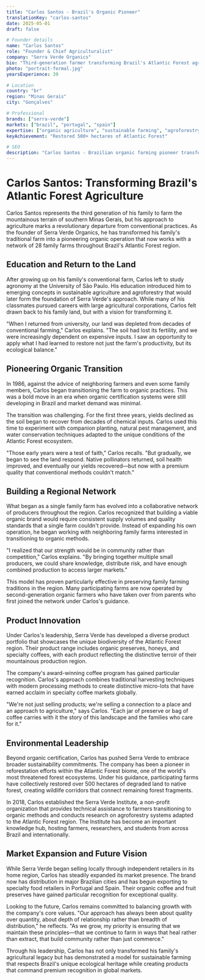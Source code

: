 ```yaml
---
title: "Carlos Santos - Brazil's Organic Pioneer"
translationKey: "carlos-santos"
date: 2025-05-01
draft: false

# Founder details
name: "Carlos Santos"
role: "Founder & Chief Agriculturalist"
company: "Serra Verde Organics"
bio: "Third-generation farmer transforming Brazil's Atlantic Forest agriculture through organic practices."
photo: "portrait-formal.jpg"
yearsExperience: 39

# Location
country: "br"
region: "Minas Gerais"
city: "Gonçalves"

# Professional
brands: ["serra-verde"]
markets: ["brazil", "portugal", "spain"]
expertise: ["organic agriculture", "sustainable farming", "agroforestry", "export development"]
keyAchievement: "Restored 500+ hectares of Atlantic Forest"

# SEO
description: "Carlos Santos - Brazilian organic farming pioneer transforming Atlantic Forest agriculture through sustainable practices."
---
```


# Carlos Santos: Transforming Brazil's Atlantic Forest Agriculture

Carlos Santos represents the third generation of his family to farm the mountainous terrain of southern Minas Gerais, but his approach to agriculture marks a revolutionary departure from conventional practices. As the founder of Serra Verde Organics, he has transformed his family's traditional farm into a pioneering organic operation that now works with a network of 28 family farms throughout Brazil's Atlantic Forest region.

## Education and Return to the Land

After growing up on his family's conventional farm, Carlos left to study agronomy at the University of São Paulo. His education introduced him to emerging concepts in sustainable agriculture and agroforestry that would later form the foundation of Serra Verde's approach. While many of his classmates pursued careers with large agricultural corporations, Carlos felt drawn back to his family land, but with a vision for transforming it.

"When I returned from university, our land was depleted from decades of conventional farming," Carlos explains. "The soil had lost its fertility, and we were increasingly dependent on expensive inputs. I saw an opportunity to apply what I had learned to restore not just the farm's productivity, but its ecological balance."

## Pioneering Organic Transition

In 1986, against the advice of neighboring farmers and even some family members, Carlos began transitioning the farm to organic practices. This was a bold move in an era when organic certification systems were still developing in Brazil and market demand was minimal.

The transition was challenging. For the first three years, yields declined as the soil began to recover from decades of chemical inputs. Carlos used this time to experiment with companion planting, natural pest management, and water conservation techniques adapted to the unique conditions of the Atlantic Forest ecosystem.

"Those early years were a test of faith," Carlos recalls. "But gradually, we began to see the land respond. Native pollinators returned, soil health improved, and eventually our yields recovered—but now with a premium quality that conventional methods couldn't match."

## Building a Regional Network

What began as a single family farm has evolved into a collaborative network of producers throughout the region. Carlos recognized that building a viable organic brand would require consistent supply volumes and quality standards that a single farm couldn't provide. Instead of expanding his own operation, he began working with neighboring family farms interested in transitioning to organic methods.

"I realized that our strength would be in community rather than competition," Carlos explains. "By bringing together multiple small producers, we could share knowledge, distribute risk, and have enough combined production to access larger markets."

This model has proven particularly effective in preserving family farming traditions in the region. Many participating farms are now operated by second-generation organic farmers who have taken over from parents who first joined the network under Carlos's guidance.

## Product Innovation

Under Carlos's leadership, Serra Verde has developed a diverse product portfolio that showcases the unique biodiversity of the Atlantic Forest region. Their product range includes organic preserves, honeys, and specialty coffees, with each product reflecting the distinctive terroir of their mountainous production region.

The company's award-winning coffee program has gained particular recognition. Carlos's approach combines traditional harvesting techniques with modern processing methods to create distinctive micro-lots that have earned acclaim in specialty coffee markets globally.

"We're not just selling products; we're selling a connection to a place and an approach to agriculture," says Carlos. "Each jar of preserve or bag of coffee carries with it the story of this landscape and the families who care for it."

## Environmental Leadership

Beyond organic certification, Carlos has pushed Serra Verde to embrace broader sustainability commitments. The company has been a pioneer in reforestation efforts within the Atlantic Forest biome, one of the world's most threatened forest ecosystems. Under his guidance, participating farms have collectively restored over 500 hectares of degraded land to native forest, creating wildlife corridors that connect remaining forest fragments.

In 2018, Carlos established the Serra Verde Institute, a non-profit organization that provides technical assistance to farmers transitioning to organic methods and conducts research on agroforestry systems adapted to the Atlantic Forest region. The Institute has become an important knowledge hub, hosting farmers, researchers, and students from across Brazil and internationally.

## Market Expansion and Future Vision

While Serra Verde began selling locally through independent retailers in its home region, Carlos has steadily expanded its market presence. The brand now has distribution in major Brazilian cities and has begun exporting to specialty food retailers in Portugal and Spain. Their organic coffee and fruit preserves have gained particular recognition for exceptional quality.

Looking to the future, Carlos remains committed to balancing growth with the company's core values. "Our approach has always been about quality over quantity, about depth of relationship rather than breadth of distribution," he reflects. "As we grow, my priority is ensuring that we maintain these principles—that we continue to farm in ways that heal rather than extract, that build community rather than just commerce."

Through his leadership, Carlos has not only transformed his family's agricultural legacy but has demonstrated a model for sustainable farming that respects Brazil's unique ecological heritage while creating products that command premium recognition in global markets.

